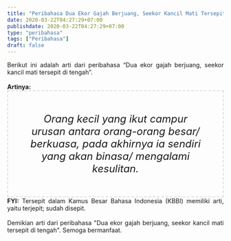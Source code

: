 ```yaml
---
title: "Peribahasa Dua Ekor Gajah Berjuang, Seekor Kancil Mati Tersepit di Tengah"
date: 2020-03-22T04:27:29+07:00
publishdate: 2020-03-22T04:27:29+07:00
type: "peribahasa"
tags: ["Peribahasa"]
draft: false
---
```


<div dir="ltr" style="text-align: left;" trbidi="on"><div style="text-align: justify;">Berikut ini adalah arti dari peribahasa “Dua ekor gajah berjuang, seekor kancil mati tersepit di tengah”.</div><br /><div style="text-align: justify;"><b>Artinya:</b></div><div style="border: 2px dashed #ddd; font-size: 24px; height: auto; margin: 0 auto; padding: 50px; text-align: center; width: auto;"><i>Orang kecil yang ikut campur urusan antara orang-orang besar/ berkuasa, pada akhirnya ia sendiri yang akan binasa/ mengalami kesulitan.</i></div><div style="text-align: justify;"><b>FYI:</b> Tersepit dalam Kamus Besar Bahasa Indonesia (KBBI) memiliki arti, yaitu terjepit; sudah disepit.<br /><br /></div><div style="text-align: justify;">Demikian arti dari peribahasa "Dua ekor gajah berjuang, seekor kancil mati tersepit di tengah". Semoga bermanfaat.</div></div>
